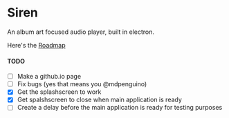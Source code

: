# Siren
An album art focused audio player, built in electron.

Here's the [Roadmap](https://trello.com/b/3ptpLwwU/siren-music-player)

#### TODO
- [ ] Make a github.io page
- [ ] Fix bugs (yes that means you @mdpenguino)
- [x] Get the splashscreen to work
- [x] Get spalshscreen to close when main application is ready
- [ ] Create a delay before the main application is ready for testing purposes
